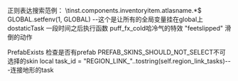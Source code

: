 

正则表达搜索范例： \tinst\.components\.inventoryitem\.atlasname.*$
GLOBAL.setfenv(1, GLOBAL) --这个是让所有的全局变量挂在global上
dostaticTask 一段时间之后执行函数
puff_fx_cold哈冷气的特效
"feetslipped" 滑倒的动作



PrefabExists  检查是否有prefab
PREFAB_SKINS_SHOULD_NOT_SELECT不可选择的skin
local task_id = "REGION_LINK_"..tostring(self.region_link_tasks)---连接地形的task